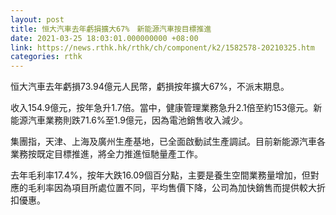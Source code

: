 ```yaml
---
layout: post
title: 恒大汽車去年虧損擴大67%　新能源汽車按目標推進
date: 2021-03-25 18:03:01.000000000 +08:00
link: https://news.rthk.hk/rthk/ch/component/k2/1582578-20210325.htm
categories: rthk
---
```


恒大汽車去年虧損73.94億元人民幣，虧損按年擴大67%，不派末期息。

收入154.9億元，按年急升1.7倍。當中，健康管理業務急升2.1倍至約153億元。新能源汽車業務則跌71.6%至1.9億元，因為電池銷售收入減少。

集團指，天津、上海及廣州生產基地，已全面啟動試生產調試。目前新能源汽車各業務按既定目標推進，將全力推進恒馳量產工作。

去年毛利率17.4%，按年大跌16.09個百分點，主要是養生空間業務量增加，但對應的毛利率因為項目所處位置不同，平均售價下降，公司為加快銷售而提供較大折扣優惠。
